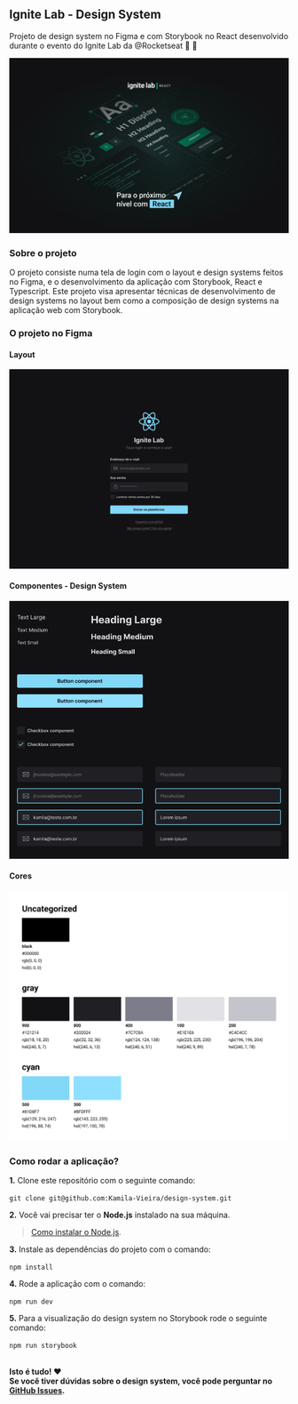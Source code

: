 ## Ignite Lab - Design System

Projeto de design system no Figma e com Storybook no React desenvolvido durante o evento do Ignite Lab da @Rocketseat 💜 :rocket:

![Ignite Lab - Design System Wallpaper](screenshots/wallpaper.png)

### Sobre o projeto

O projeto consiste numa tela de login com o layout e design systems feitos no Figma, e o desenvolvimento da aplicação com Storybook, React e Typescript. Este projeto visa apresentar técnicas de desenvolvimento de design systems no layout bem como a composição de design systems na aplicação web com Storybook.

### O projeto no Figma

#### Layout
[![Layout Figma](screenshots/figma_layout.png)](https://www.figma.com/file/EKa2piNFhNzsxmMPKuva84/Ignite-Lab-Design-System?node-id=0%3A1)

#### Componentes - Design System
[![Layout Design system components](screenshots/figma_components.png)](https://www.figma.com/file/EKa2piNFhNzsxmMPKuva84/Ignite-Lab-Design-System?node-id=9%3A145)

#### Cores
[![Layout cores](screenshots/figma_colors.png)](https://www.figma.com/file/EKa2piNFhNzsxmMPKuva84/Ignite-Lab-Design-System?node-id=107%3A161)

### Como rodar a aplicação?

**1.** Clone este repositório com o seguinte comando:

`git clone git@github.com:Kamila-Vieira/design-system.git`

**2.** Você vai precisar ter o **Node.js** instalado na sua máquina.

> [Como instalar o Node.js](https://nodejs.org/en/).</br>

**3.** Instale as dependências do projeto com o comando:

`npm install`

**4.** Rode a aplicação com o comando:

`npm run dev`

**5.** Para a visualização do design system no Storybook rode o seguinte comando:

`npm run storybook`


<br />**Isto é tudo! :heart:<br />
Se você tiver dúvidas sobre o design system, você pode perguntar no [GitHub Issues](https://github.com/Kamila-Vieira/design-system/issues).**